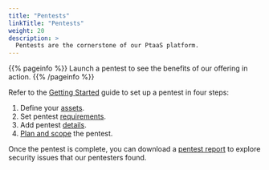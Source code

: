 ```yaml
---
title: "Pentests"
linkTitle: "Pentests"
weight: 20
description: >
  Pentests are the cornerstone of our PtaaS platform.
---
```


{{% pageinfo %}}
Launch a pentest to see the benefits of our offering in action.
{{% /pageinfo %}}

Refer to the [Getting Started](../../getting-started/) guide to set up a pentest in four steps:

1. Define your [assets](../../getting-started/assets/).
1. Set pentest [requirements](../../getting-started/pentest-objectives/).
1. Add pentest [details](../../getting-started/details/).
1. [Plan and scope](../../getting-started/planning/) the pentest.

Once the pentest is complete, you can download a [pentest report](./reports/) to explore security issues that our pentesters found.
